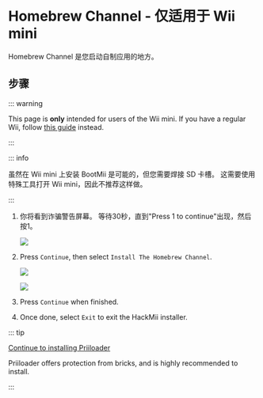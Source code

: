 # Homebrew Channel - 仅适用于 Wii mini

Homebrew Channel 是您启动自制应用的地方。

## 步骤

::: warning

This page is **only** intended for users of the Wii mini. If you have a regular Wii, follow [this guide](hbc) instead.

:::

::: info

虽然在 Wii mini 上安装 BootMii 是可能的，但您需要焊接 SD 卡槽。 这需要使用特殊工具打开 Wii mini，因此不推荐这样做。

:::

1. 你将看到诈骗警告屏幕。 等待30秒，直到"Press 1 to continue"出现，然后按1。

    ![](/images/hackmii/scam.png)

2. Press `Continue`, then select `Install The Homebrew Channel`.

    ![](/images/hackmii/hbc_install.png)

    ![](/images/hackmii/hbc_install_ok.png)

3. Press `Continue` when finished.

4. Once done, select `Exit` to exit the HackMii installer.

::: tip

[Continue to installing Priiloader](priiloader)

Priiloader offers protection from bricks, and is highly recommended to install.

:::